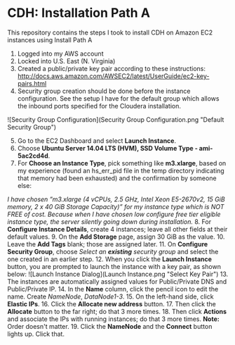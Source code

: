 # CDH: Installation Path A
This repository contains the steps I took to install CDH on Amazon EC2 instances using Install Path A

1. Logged into my AWS account
2. Locked into U.S. East (N. Virginia)
3. Created a public/private key pair according to these instructions: http://docs.aws.amazon.com/AWSEC2/latest/UserGuide/ec2-key-pairs.html
4. Security group creation should be done before the instance configuration.  See the setup I have for the default group which allows the inbound ports specified for the Cloudera installation.

![Security Group Configuration](Security Group Configuration.png "Default Security Group")

5. Go to the EC2 Dashboard and select __Launch Instance__. 
6. Choose __Ubuntu Server 14.04 LTS (HVM), SSD Volume Type - ami-5ac2cd4d__. 
7. For __Choose an Instance Type__, pick something like __m3.xlarge__, based on my experience (found an hs_err_pid file in the temp directory indicating that memory had been exhausted) and the confirmation by someone else:

  _I have chosen ”m3.xlarge (4 vCPUs, 2.5 GHz, Intel Xeon E5-2670v2, 15 GiB memory, 2 x 40 GiB Storage Capacity)” for my instance type which is NOT FREE of cost. Because when I have chosen low configure free tier eligible instance type, the server silently going down during installation._
8. For __Configure Instance Details__, create 4 instances; leave all other fields at their default values.
9. On the __Add Storage__ page, assign 30 GiB as the value.
10. Leave the __Add Tags__ blank; those are assigned later.
11. On __Configure Security Group__, choose _Select an_ _**existing**_ _security group_ and select the one created in an earlier step.
12. When you click the __Launch Instance__ button, you are prompted to launch the instance with a key pair, as shown below:
![Launch Instance Dialog](Launch Instance.png "Select Key Pair")
13. The instances are automatically assigned values for Public/Private DNS and Public/Private IP.
14. In the __Name__ column, click the pencil icon to edit the name.  Create _NameNode_, _DataNode1-3_.
15. On the left-hand side, click __Elastic IPs__.
16. Click the __Allocate new address__ button.
17. Then click the __Allocate__ button to the far right; do that 3 more times.
18. Then click __Actions__ and associate the IPs with running instances; do that 3 more times.  __Note:__ Order doesn't matter.
19. Click the __NameNode__ and the __Connect__ button lights up.  Click that.
